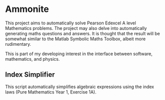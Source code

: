 # Ammonite

This project aims to automatically solve Pearson Edexcel A level Mathematics problems. The project may also delve
into automatically generating maths questions and answers. It is thought that the result will be somewhat similar to the Matlab Symbolic Maths Toolbox, albeit more rudimentary.

This is part of my developing interest in the interface between software, mathematics, and physics.

## Index Simplifier

This script automatically simplifies algebraic expressions using the index laws (Pure Mathematics Year 1, Exercise 1A).
